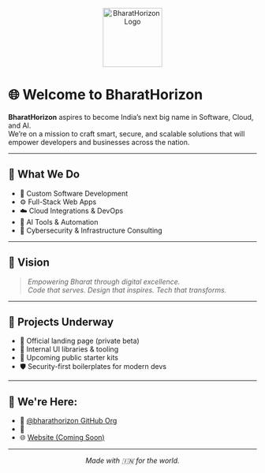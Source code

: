 <p align="center">
  <img src="https://bharathorizon.netlify.app/assets/bharathorizonlogo.png" width="120" alt="BharatHorizon Logo"/>
</p>

# 🌐 Welcome to BharatHorizon

**BharatHorizon** aspires to become India’s next big name in Software, Cloud, and AI.  
We’re on a mission to craft smart, secure, and scalable solutions that will empower developers and businesses across the nation.

---

## 🧠 What We Do

- 🔧 Custom Software Development  
- ⚙️ Full-Stack Web Apps  
- ☁️ Cloud Integrations & DevOps  
- 🤖 AI Tools & Automation  
- 🔐 Cybersecurity & Infrastructure Consulting

---

## 🚀 Vision

> *Empowering Bharat through digital excellence.*  
> *Code that serves. Design that inspires. Tech that transforms.*

---

## 💼 Projects Underway

- 🎯 Official landing page (private beta)
- 🔧 Internal UI libraries & tooling
- 🚀 Upcoming public starter kits
- 🛡️ Security-first boilerplates for modern devs

---

## 📍 We're Here:

- 🐙 [@bharathorizon GitHub Org](https://github.com/bharathorizon)
- 🚀
- 🌐 [Website (Coming Soon)](https://bharathorizon.netlify.app/)

---

<p align="center">
  <i>Made with 🇮🇳 for the world.</i>
</p>

